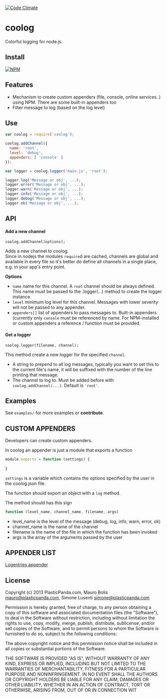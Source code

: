 [![Code Climate](https://codeclimate.com/github/plasticpanda/coolog.png)](https://codeclimate.com/github/plasticpanda/coolog)

coolog
======

Colorful logging for node.js.


## Install

[![NPM](https://nodei.co/npm/coolog.png?compact=true)](https://nodei.co/npm/coolog/)


## Features



*  Mechanism to create custom appenders (file, console, online services..) using NPM. There are some built-in appenders too
*  Filter message to log (based on the log level)



## Use ##

```js
var coolog = require('coolog');

coolog.addChannel({ 
  name: 'root',
  level: 'debug', 
  appenders: [ 'console' ] 
});

var logger = coolog.logger('main.js', 'root');

logger.log('Message or obj', ...);
logger.error('Message or obj', ...);
logger.warn('Message or obj', ...);
logger.info('Message or obj', ...);
logger.debug('Message or obj', ...);
logger.ok('Message or obj', ...);
```



## API ##

#### Add a new channel

```
coolog.addChannel(options);
```

Adds a new channel to coolog.  
Since in nodejs the modules ```require```d are cached, channels are global and available in every file so it's better do define all channels in a single place, e.g. in your app's entry point.

**Options**
* ```name``` name for this channel. A ```root``` channel should be always defined. This name must be passed to the .logger(...) method to create the logger instance.
* ```level``` minimum log level for this channel. Messages with lower severity will not be passed to any appender.
* ```appenders[]``` list of appenders to pass messages to. Built-in appenders (currently only ```console``` must be referenced by name. For NPM-installed or custom appenders a reference / function must be provided.


#### Get a logger

```
coolog.logger(filename, channel);
```

This method create a new logger for the specified ```channel```.

* A string to prepend to all log messages, typically you want to set this to the current file's name, it will be suffixed with the number of the line printing that message.
* The channel to log to. Must be added before with ```coolog.addChannel(...)```. Default is ```'root'```.



## Examples ##

See ```examples/``` for more examples or **contribute**.



## CUSTOM APPENDERS ##
Developers can create custom appenders.

In coolog an appender is just a module that exports a function

```js
module.exports = function (settings) {
  
}
```

```settings``` is a variable which contains the options specified by the user in the coolog.json file.

The function should export an object with a ```log``` method. 

The method should has this sign
```js
function (level_name, channel_name, filename, args)
```

* level_name is the level of the message (debug, log, info, warn, error, ok)
* channel_name is the name of the channel
* filename is the name of the file in which the function has been invoked
* args is the array of the arguments passed by the user




## APPENDER LIST ##
[Logentries appender](https://github.com/plasticpanda/coolog-logentries-appender)



## License ##

Copyright (c) 2013 PlasticPanda.com, Mauro Bolis <mauro@plasticpanda.com>, Simone Lusenti <simone@plasticpanda.com>

Permission is hereby granted, free of charge, to any person obtaining a copy
of this software and associated documentation files (the "Software"), to deal
in the Software without restriction, including without limitation the rights
to use, copy, modify, merge, publish, distribute, sublicense, and/or sell
copies of the Software, and to permit persons to whom the Software is
furnished to do so, subject to the following conditions:

The above copyright notice and this permission notice shall be included in all
copies or substantial portions of the Software.

THE SOFTWARE IS PROVIDED "AS IS", WITHOUT WARRANTY OF ANY KIND, EXPRESS OR
IMPLIED, INCLUDING BUT NOT LIMITED TO THE WARRANTIES OF MERCHANTABILITY,
FITNESS FOR A PARTICULAR PURPOSE AND NONINFRINGEMENT. IN NO EVENT SHALL THE
AUTHORS OR COPYRIGHT HOLDERS BE LIABLE FOR ANY CLAIM, DAMAGES OR OTHER
LIABILITY, WHETHER IN AN ACTION OF CONTRACT, TORT OR OTHERWISE, ARISING FROM,
OUT OF OR IN CONNECTION WIT
